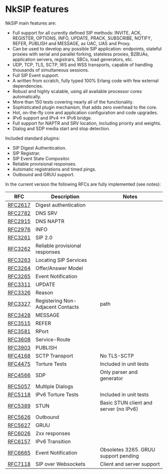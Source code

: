 # NkSIP features

NkSIP main features are:
* Full support for all curently defined SIP methods: INVITE, ACK, REGISTER, OPTIONS, INFO, UPDATE, PRACK, SUBSCRIBE, NOTIFY, REFER, PUBLISH and MESSAGE, as UAC, UAS and Proxy.
* Can be used to develop any possible SIP application: endpoints, stateful proxies with serial and parallel forking, stateless proxies, B2BUAs, application servers, registrars, SBCs, load generators, etc. 
* UDP, TCP, TLS, SCTP, WS and WSS transports, capable of handling thousands of simultaneous sessions.
* Full SIP Event support.
* A written from scratch, fully typed 100% Erlang code with few external dependencies.
* Robust and highly scalable, using all available processor cores automatically.
* More than 150 tests covering nearly all of the functionality.
* Sophisticated plugin mechanism, that adds zero overhead to the core.
* Hot, on-the-fly core and application configuration and code upgrades.
* IPv6 support and IPv4 <-> IPv6 bridge.
* Full support for NAPTR and SRV location, including priority and weights.
* Dialog and SDP media start and stop detection.

Included standard plugins:
* SIP Digest Authentication.
* SIP Registrar.
* SIP Event State Compositor.
* Reliable provisional responses.
* Automatic registrations and timed pings.
* Outbound and GRUU support.

In the current version the following RFCs are fully implemented (see notes):

RFC|Description|Notes
---|---|---
[RFC2617](http://tools.ietf.org/html/rfc2617)|Digest authentication|
[RFC2782](http://tools.ietf.org/html/rfc2782)|DNS SRV|
[RFC2915](http://tools.ietf.org/html/rfc2915)|DNS NAPTR|
[RFC2976](http://tools.ietf.org/html/rfc2976)|INFO|
[RFC3261](http://tools.ietf.org/html/rfc3261)|SIP 2.0|
[RFC3262](http://tools.ietf.org/html/rfc3262)|Reliable provisional responses|
[RFC3263](http://tools.ietf.org/html/rfc3263)|Locating SIP Services|
[RFC3264](http://tools.ietf.org/html/rfc3264)|Offer/Answer Model|
[RFC3265](http://tools.ietf.org/html/rfc3265)|Event Notification|
[RFC3311](http://tools.ietf.org/html/rfc3311)|UPDATE|
[RFC3326](http://tools.ietf.org/html/rfc3326)|Reason|
[RFC3327](http://tools.ietf.org/html/rfc3327)|Registering Non-Adjacent Contacts|path
[RFC3428](http://tools.ietf.org/html/rfc3428)|MESSAGE|
[RFC3515](http://tools.ietf.org/html/rfc3515)|REFER|
[RFC3581](http://tools.ietf.org/html/rfc3581)|RPort|
[RFC3608](http://tools.ietf.org/html/rfc3608)|Service-Route|
[RFC3903](http://tools.ietf.org/html/rfc3903)|PUBLISH|
[RFC4168](http://tools.ietf.org/html/rfc4168)|SCTP Transport|No TLS-SCTP
[RFC4475](http://tools.ietf.org/html/rfc4475)|Torture Tests|Included in unit tests
[RFC4566](http://tools.ietf.org/html/rfc4566)|SDP|Only parser and generator
[RFC5057](http://tools.ietf.org/html/rfc5057)|Multiple Dialogs|
[RFC5118](http://tools.ietf.org/html/rfc5118)|IPv6 Torture Tests|Included in unit tests
[RFC5389](http://tools.ietf.org/html/rfc5389)|STUN|Basic STUN client and server (no IPv6)
[RFC5626](http://tools.ietf.org/html/rfc5626)|Outbound|
[RFC5627](http://tools.ietf.org/html/rfc5626)|GRUU|
[RFC6026](http://tools.ietf.org/html/rfc6026)|2xx responses|
[RFC6157](http://tools.ietf.org/html/rfc6157)|IPv6 Transition|
[RFC6665](http://tools.ietf.org/html/rfc6665)|Event Notification|Obsoletes 3265. GRUU support pending
[RFC7118](http://tools.ietf.org/html/rfc7118)|SIP over Websockets|Client and server support


